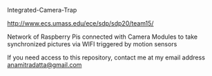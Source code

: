 Integrated-Camera-Trap

http://www.ecs.umass.edu/ece/sdp/sdp20/team15/

Network of Raspberry Pis connected with Camera Modules to take synchronized pictures via WIFI triggered by motion sensors

If you need access to this repository, contact me at my email address anamitradatta@gmail.com
